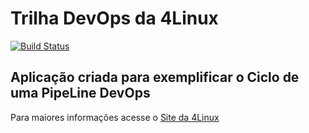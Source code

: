 # Trilha DevOps da 4Linux

<!-- Altere a Flag abaixo com sua URL do Travis -->
[![Build Status](https://travis-ci.com/RitaLima23/DevOpsLab-HelloWorld.svg?branch=master)](https://travis-ci.com/RitaLima23/DevOpsLab-HelloWorld)
## Aplicação criada para exemplificar o Ciclo de uma PipeLine DevOps


Para maiores informações acesse o [Site da 4Linux](https://www.4linux.com.br/cursos/devops)

